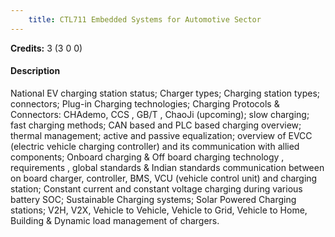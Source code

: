 ```yaml
---
    title: CTL711 Embedded Systems for Automotive Sector
---
```

**Credits:** 3 (3 0 0)



#### Description 
National EV charging station status; Charger types; Charging station types; connectors; Plug-in Charging technologies; Charging Protocols & Connectors: CHAdemo, CCS , GB/T , ChaoJi (upcoming); slow charging; fast charging methods; CAN based and PLC based charging overview; thermal management; active and passive equalization; overview of EVCC (electric vehicle charging controller) and its communication with allied components; Onboard charging & Off board charging technology , requirements , global standards & Indian standards communication between on board charger, controller, BMS, VCU (vehicle control unit) and charging station; Constant current and constant voltage charging during various battery SOC; Sustainable Charging systems; Solar Powered Charging stations; V2H, V2X, Vehicle to Vehicle, Vehicle to Grid, Vehicle to Home, Building & Dynamic load management of chargers.